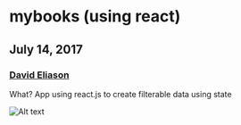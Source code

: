 # mybooks (using react)
## July 14, 2017
### [David Eliason](http://www.deliason.com)
What? App using react.js to create filterable data using state

![Alt text](./mybooks-react-screenshot?raw=true "mybooks-react")